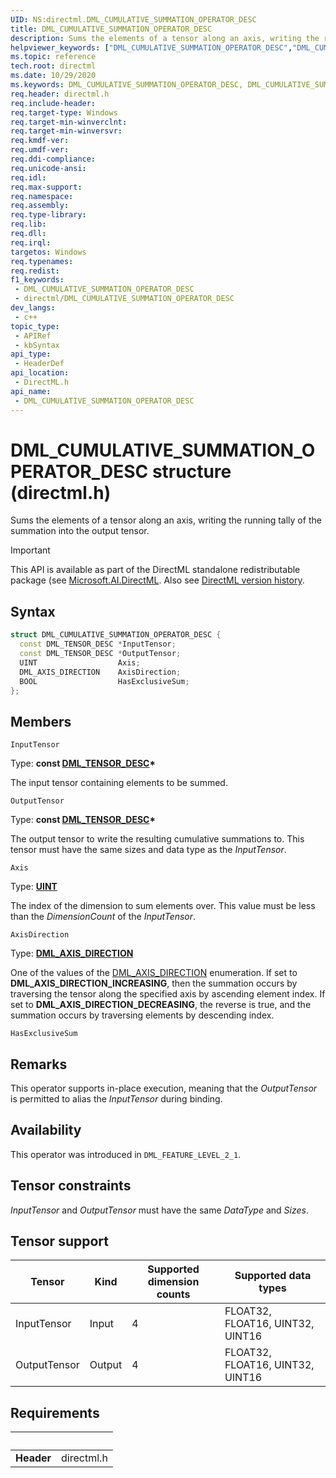 ```yaml
---
UID: NS:directml.DML_CUMULATIVE_SUMMATION_OPERATOR_DESC
title: DML_CUMULATIVE_SUMMATION_OPERATOR_DESC
description: Sums the elements of a tensor along an axis, writing the running tally of the summation into the output tensor.
helpviewer_keywords: ["DML_CUMULATIVE_SUMMATION_OPERATOR_DESC","DML_CUMULATIVE_SUMMATION_OPERATOR_DESC structure","direct3d12.dml_cumulative_summation_operator_desc","directml/DML_CUMULATIVE_SUMMATION_OPERATOR_DESC"]
ms.topic: reference
tech.root: directml
ms.date: 10/29/2020
ms.keywords: DML_CUMULATIVE_SUMMATION_OPERATOR_DESC, DML_CUMULATIVE_SUMMATION_OPERATOR_DESC structure, direct3d12.dml_cumulative_summation_operator_desc, directml/DML_CUMULATIVE_SUMMATION_OPERATOR_DESC
req.header: directml.h
req.include-header: 
req.target-type: Windows
req.target-min-winverclnt: 
req.target-min-winversvr: 
req.kmdf-ver: 
req.umdf-ver: 
req.ddi-compliance: 
req.unicode-ansi: 
req.idl: 
req.max-support: 
req.namespace: 
req.assembly: 
req.type-library: 
req.lib: 
req.dll: 
req.irql: 
targetos: Windows
req.typenames: 
req.redist: 
f1_keywords:
 - DML_CUMULATIVE_SUMMATION_OPERATOR_DESC
 - directml/DML_CUMULATIVE_SUMMATION_OPERATOR_DESC
dev_langs:
 - c++
topic_type:
 - APIRef
 - kbSyntax
api_type:
 - HeaderDef
api_location:
 - DirectML.h
api_name:
 - DML_CUMULATIVE_SUMMATION_OPERATOR_DESC
---
```


# DML_CUMULATIVE_SUMMATION_OPERATOR_DESC structure (directml.h)

Sums the elements of a tensor along an axis, writing the running tally of the summation into the output tensor.

> [!IMPORTANT]
> This API is available as part of the DirectML standalone redistributable package (see [Microsoft.AI.DirectML](https://www.nuget.org/packages/Microsoft.AI.DirectML/). Also see [DirectML version history](../dml-version-history.md).

## Syntax
```cpp
struct DML_CUMULATIVE_SUMMATION_OPERATOR_DESC {
  const DML_TENSOR_DESC *InputTensor;
  const DML_TENSOR_DESC *OutputTensor;
  UINT                  Axis;
  DML_AXIS_DIRECTION    AxisDirection;
  BOOL                  HasExclusiveSum;
};
```



## Members

`InputTensor`

Type: **const [DML_TENSOR_DESC](/windows/win32/api/directml/ns-directml-dml_tensor_desc)\***

The input tensor containing elements to be summed.


`OutputTensor`

Type: **const [DML_TENSOR_DESC](/windows/win32/api/directml/ns-directml-dml_tensor_desc)\***

The output tensor to write the resulting cumulative summations to. This tensor must have the same sizes and data type as the *InputTensor*.


`Axis`

Type: [**UINT**](/windows/desktop/winprog/windows-data-types)

The index of the dimension to sum elements over. This value must be less than the *DimensionCount* of the *InputTensor*.


`AxisDirection`

Type: **[DML_AXIS_DIRECTION](./ne-directml-dml_axis_direction.md)**

One of the values of the [DML_AXIS_DIRECTION](./ne-directml-dml_axis_direction.md) enumeration. If set to **DML_AXIS_DIRECTION_INCREASING**, then the summation occurs by traversing the tensor along the specified axis by ascending element index. If set to **DML_AXIS_DIRECTION_DECREASING**, the reverse is true, and the summation occurs by traversing elements by descending index.


`HasExclusiveSum`




## Remarks
This operator supports in-place execution, meaning that the *OutputTensor* is permitted to alias the *InputTensor* during binding.

## Availability
This operator was introduced in `DML_FEATURE_LEVEL_2_1`.

## Tensor constraints
*InputTensor* and *OutputTensor* must have the same *DataType* and *Sizes*.

## Tensor support
| Tensor | Kind | Supported dimension counts | Supported data types |
| ------ | ---- | -------------------------- | -------------------- |
| InputTensor | Input | 4 | FLOAT32, FLOAT16, UINT32, UINT16 |
| OutputTensor | Output | 4 | FLOAT32, FLOAT16, UINT32, UINT16 |


## Requirements
| &nbsp; | &nbsp; |
| ---- |:---- |
| **Header** | directml.h |